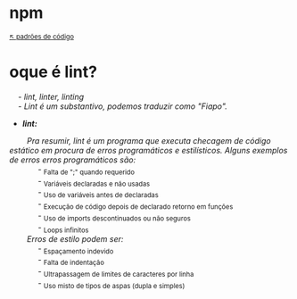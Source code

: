 # npm

<sub>[:arrow_upper_left: padrões de código](../readme.md) <sub>

# oque é lint?

&nbsp;&nbsp;&nbsp;&nbsp;- *lint,  linter, linting*
<br/>&nbsp;&nbsp;&nbsp;&nbsp;- *Lint é um substantivo, podemos traduzir como "Fiapo".*

- ***lint:***

&nbsp;&nbsp;&nbsp;&nbsp;&nbsp;&nbsp;&nbsp;&nbsp;*Pra resumir, lint é um programa que executa checagem de código estático em procura de erros programáticos e estilísticos. Alguns exemplos de erros erros programáticos são:*
<br/>&nbsp;&nbsp;&nbsp;&nbsp;&nbsp;&nbsp;&nbsp;&nbsp;&nbsp;&nbsp;&nbsp;&nbsp; - <sub>Falta de ";" quando requerido</sub>
<br/>&nbsp;&nbsp;&nbsp;&nbsp;&nbsp;&nbsp;&nbsp;&nbsp;&nbsp;&nbsp;&nbsp;&nbsp; - <sub>Variáveis declaradas e não usadas</sub>
<br/>&nbsp;&nbsp;&nbsp;&nbsp;&nbsp;&nbsp;&nbsp;&nbsp;&nbsp;&nbsp;&nbsp;&nbsp; - <sub>Uso de variáveis antes de declaradas</sub>
<br/>&nbsp;&nbsp;&nbsp;&nbsp;&nbsp;&nbsp;&nbsp;&nbsp;&nbsp;&nbsp;&nbsp;&nbsp; - <sub>Execução de código depois de declarado retorno em funções</sub>
<br/>&nbsp;&nbsp;&nbsp;&nbsp;&nbsp;&nbsp;&nbsp;&nbsp;&nbsp;&nbsp;&nbsp;&nbsp; - <sub>Uso de imports descontinuados ou não seguros</sub>
<br/>&nbsp;&nbsp;&nbsp;&nbsp;&nbsp;&nbsp;&nbsp;&nbsp;&nbsp;&nbsp;&nbsp;&nbsp; - <sub>Loops infinitos</sub>
<br/>&nbsp;&nbsp;&nbsp;&nbsp;&nbsp;&nbsp;&nbsp;&nbsp;*Erros de estilo podem ser:*
<br/>&nbsp;&nbsp;&nbsp;&nbsp;&nbsp;&nbsp;&nbsp;&nbsp;&nbsp;&nbsp;&nbsp;&nbsp; - <sub>Espaçamento indevido</sub>
<br/>&nbsp;&nbsp;&nbsp;&nbsp;&nbsp;&nbsp;&nbsp;&nbsp;&nbsp;&nbsp;&nbsp;&nbsp; - <sub>Falta de indentação</sub>
<br/>&nbsp;&nbsp;&nbsp;&nbsp;&nbsp;&nbsp;&nbsp;&nbsp;&nbsp;&nbsp;&nbsp;&nbsp; - <sub>Ultrapassagem de limites de caracteres por linha</sub>
<br/>&nbsp;&nbsp;&nbsp;&nbsp;&nbsp;&nbsp;&nbsp;&nbsp;&nbsp;&nbsp;&nbsp;&nbsp; - <sub>Uso misto de tipos de aspas (dupla e simples)</sub>

